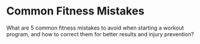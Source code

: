 # Common Fitness Mistakes

What are 5 common fitness mistakes to avoid when starting a workout program, and how to correct them for better results and injury prevention?